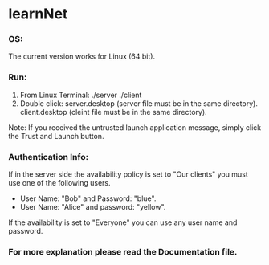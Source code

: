 # learnNet

### OS:
  The current version works for Linux (64 bit).

### Run:
  1. From Linux Terminal:
 ./server
 ./client
  2. Double click:
  server.desktop (server file must be in the same directory).
  client.desktop (cleint file must be in the same directory).

  Note: If you received the untrusted launch application message, simply click the Trust and Launch button.

### Authentication Info:
  If in the server side the availability policy is set to "Our clients" you must use one of the following users.  
  - User Name: "Bob" and Password: "blue". 
  - User Name: "Alice" and password: "yellow".
 
  If the availability is set to "Everyone" you can use any user name and password. 

### For more explanation please read the Documentation file.
